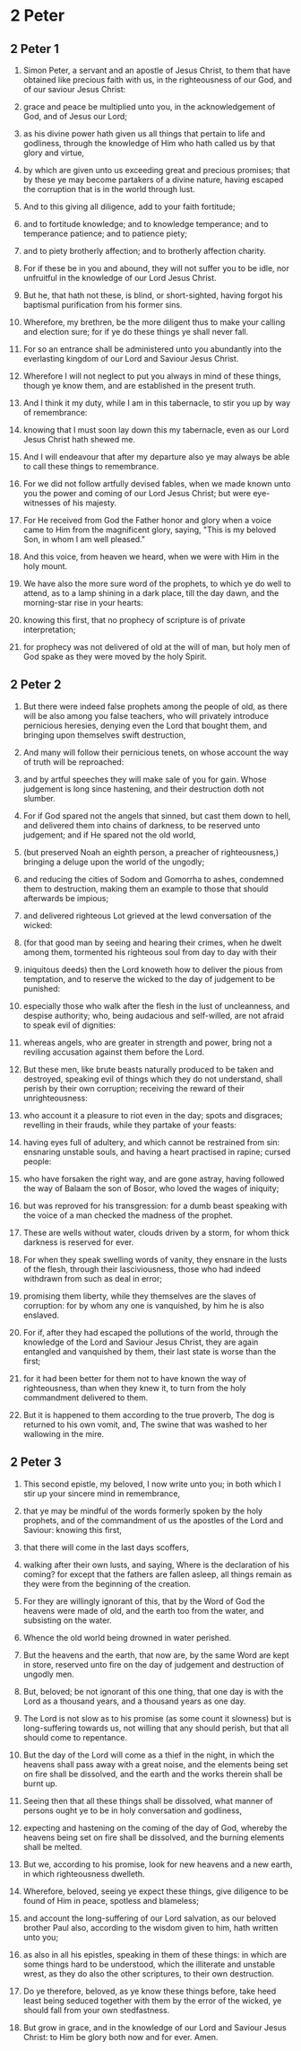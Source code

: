 # 2 Peter

## 2 Peter 1

1. Simon Peter, a servant and an apostle of Jesus Christ, to them that have obtained like precious faith with us, in the righteousness of our God, and of our saviour Jesus Christ:

2. grace and peace be multiplied unto you, in the acknowledgement of God, and of Jesus our Lord;

3. as his divine power hath given us all things that pertain to life and godliness, through the knowledge of Him who hath called us by that glory and virtue,

4. by which are given unto us exceeding great and precious promises; that by these ye may become partakers of a divine nature, having escaped the corruption that is in the world through lust.

5. And to this giving all diligence, add to your faith fortitude;

6. and to fortitude knowledge; and to knowledge temperance; and to temperance patience; and to patience piety;

7. and to piety brotherly affection; and to brotherly affection charity.

8. For if these be in you and abound, they will not suffer you to be idle, nor unfruitful in the knowledge of our Lord Jesus Christ.

9. But he, that hath not these, is blind, or short-sighted, having forgot his baptismal purification from his former sins.

10. Wherefore, my brethren, be the more diligent thus to make your calling and election sure; for if ye do these things ye shall never fall.

11. For so an entrance shall be administered unto you abundantly into the everlasting kingdom of our Lord and Saviour Jesus Christ.

12. Wherefore I will not neglect to put you always in mind of these things, though ye know them, and are established in the present truth.

13. And I think it my duty, while I am in this tabernacle, to stir you up by way of remembrance:

14. knowing that I must soon lay down this my tabernacle, even as our Lord Jesus Christ hath shewed me.

15. And I will endeavour that after my departure also ye may always be able to call these things to remembrance.

16. For we did not follow artfully devised fables, when we made known unto you the power and coming of our Lord Jesus Christ; but were eye-witnesses of his majesty.

17. For He received from God the Father honor and glory when a voice came to Him from the magnificent glory, saying, "This is my beloved Son, in whom I am well pleased."

18. And this voice, from heaven we heard, when we were with Him in the holy mount.

19. We have also the more sure word of the prophets, to which ye do well to attend, as to a lamp shining in a dark place, till the day dawn, and the morning-star rise in your hearts:

20. knowing this first, that no prophecy of scripture is of private interpretation;

21. for prophecy was not delivered of old at the will of man, but holy men of God spake as they were moved by the holy Spirit. 

## 2 Peter 2

1. But there were indeed false prophets among the people of old, as there will be also among you false teachers, who will privately introduce pernicious heresies, denying even the Lord that bought them, and bringing upon themselves swift destruction,

2. And many will follow their pernicious tenets, on whose account the way of truth will be reproached:

3. and by artful speeches they will make sale of you for gain. Whose judgement is long since hastening, and their destruction doth not slumber.

4. For if God spared not the angels that sinned, but cast them down to hell, and delivered them into chains of darkness, to be reserved unto judgement; and if He spared not the old world,

5. (but preserved Noah an eighth person, a preacher of righteousness,) bringing a deluge upon the world of the ungodly;

6. and reducing the cities of Sodom and Gomorrha to ashes, condemned them to destruction, making them an example to those that should afterwards be impious;

7. and delivered righteous Lot grieved at the lewd conversation of the wicked:

8. (for that good man by seeing and hearing their crimes, when he dwelt among them, tormented his righteous soul from day to day with their

9. iniquitous deeds) then the Lord knoweth how to deliver the pious from temptation, and to reserve the wicked to the day of judgement to be punished:

10. especially those who walk after the flesh in the lust of uncleanness, and despise authority; who, being audacious and self-willed, are not afraid to speak evil of dignities:

11. whereas angels, who are greater in strength and power, bring not a reviling accusation against them before the Lord.

12. But these men, like brute beasts naturally produced to be taken and destroyed, speaking evil of things which they do not understand, shall perish by their own corruption; receiving the reward of their unrighteousness:

13. who account it a pleasure to riot even in the day; spots and disgraces; revelling in their frauds, while they partake of your feasts:

14. having eyes full of adultery, and which cannot be restrained from sin: ensnaring unstable souls, and having a heart practised in rapine; cursed people:

15. who have forsaken the right way, and are gone astray, having followed the way of Balaam the son of Bosor, who loved the wages of iniquity;

16. but was reproved for his transgression: for a dumb beast speaking with the voice of a man checked the madness of the prophet.

17. These are wells without water, clouds driven by a storm, for whom thick darkness is reserved for ever.

18. For when they speak swelling words of vanity, they ensnare in the lusts of the flesh, through their lasciviousness, those who had indeed withdrawn from such as deal in error;

19. promising them liberty, while they themselves are the slaves of corruption: for by whom any one is vanquished, by him he is also enslaved.

20. For if, after they had escaped the pollutions of the world, through the knowledge of the Lord and Saviour Jesus Christ, they are again entangled and vanquished by them, their last state is worse than the first;

21. for it had been better for them not to have known the way of righteousness, than when they knew it, to turn from the holy commandment delivered to them.

22. But it is happened to them according to the true proverb, The dog is returned to his own vomit, and, The swine that was washed to her wallowing in the mire. 

## 2 Peter 3

1. This second epistle, my beloved, I now write unto you; in both which I stir up your sincere mind in remembrance,

2. that ye may be mindful of the words formerly spoken by the holy prophets, and of the commandment of us the apostles of the Lord and Saviour: knowing this first,

3. that there will come in the last days scoffers,

4. walking after their own lusts, and saying, Where is the declaration of his coming? for except that the fathers are fallen asleep, all things remain as they were from the beginning of the creation.

5. For they are willingly ignorant of this, that by the Word of God the heavens were made of old, and the earth too from the water, and subsisting on the water.

6. Whence the old world being drowned in water perished.

7. But the heavens and the earth, that now are, by the same Word are kept in store, reserved unto fire on the day of judgement and destruction of ungodly men.

8. But, beloved; be not ignorant of this one thing, that one day is with the Lord as a thousand years, and a thousand years as one day.

9. The Lord is not slow as to his promise (as some count it slowness) but is long-suffering towards us, not willing that any should perish, but that all should come to repentance.

10. But the day of the Lord will come as a thief in the night, in which the heavens shall pass away with a great noise, and the elements being set on fire shall be dissolved, and the earth and the works therein shall be burnt up.

11. Seeing then that all these things shall be dissolved, what manner of persons ought ye to be in holy conversation and godliness,

12. expecting and hastening on the coming of the day of God, whereby the heavens being set on fire shall be dissolved, and the burning elements shall be melted.

13. But we, according to his promise, look for new heavens and a new earth, in which righteousness dwelleth.

14. Wherefore, beloved, seeing ye expect these things, give diligence to be found of Him in peace, spotless and blameless;

15. and account the long-suffering of our Lord salvation, as our beloved brother Paul also, according to the wisdom given to him, hath written unto you;

16. as also in all his epistles, speaking in them of these things: in which are some things hard to be understood, which the illiterate and unstable wrest, as they do also the other scriptures, to their own destruction.

17. Do ye therefore, beloved, as ye know these things before, take heed least being seduced together with them by the error of the wicked, ye should fall from your own stedfastness.

18. But grow in grace, and in the knowledge of our Lord and Saviour Jesus Christ: to Him be glory both now and for ever. Amen.  